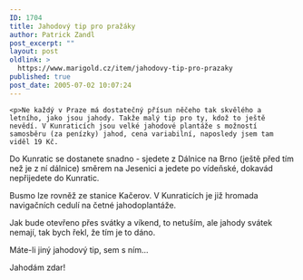 ```yaml
---
ID: 1704
title: Jahodový tip pro pražáky
author: Patrick Zandl
post_excerpt: ""
layout: post
oldlink: >
  https://www.marigold.cz/item/jahodovy-tip-pro-prazaky
published: true
post_date: 2005-07-02 10:07:24
---
```

	<p>Ne každý v Praze má dostatečný přísun něčeho tak skvělého a letního, jako jsou jahody. Takže malý tip pro ty, kdož to ještě nevědí. V Kunraticích jsou velké jahodové plantáže s možností samosběru (za penízky) jahod, cena variabilní, naposledy jsem tam viděl 19 Kč. 
Do Kunratic se dostanete snadno - sjedete z Dálnice na Brno (ještě před tím než je z ní dálnice) směrem na Jesenici a jedete po vídeňské, dokavád nepřijedete do Kunratic.</p>
	<p>Busmo lze rovněž ze stanice Kačerov. 
V Kunraticích je již hromada navigačních cedulí na četné jahodoplantáže.</p>
	<p>Jak bude otevřeno přes svátky a víkend, to netuším, ale jahody svátek nemají, tak bych řekl, že tím je to dáno.</p>
	<p>Máte-li jiný jahodový tip, sem s ním...</p>
	<p>Jahodám zdar!
</p>